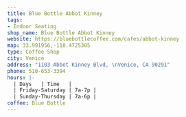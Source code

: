 ```yaml
---
title: Blue Bottle Abbot Kinney
tags:
- Indoor Seating
shop_name: Blue Bottle Abbot Kinney
website: https://bluebottlecoffee.com/cafes/abbot-kinney
map: 33.991956,-118.4725305
type: Coffee Shop
city: Venice
address: "1103 Abbot Kinney Blvd, \nVenice, CA 90291"
phone: 510-653-3394
hours: |-
  | Days   | Time   |
  | Friday-Saturday | 7a-7p |
  | Sunday-Thursday | 7a-6p |
coffee: Blue Bottle
---
```


